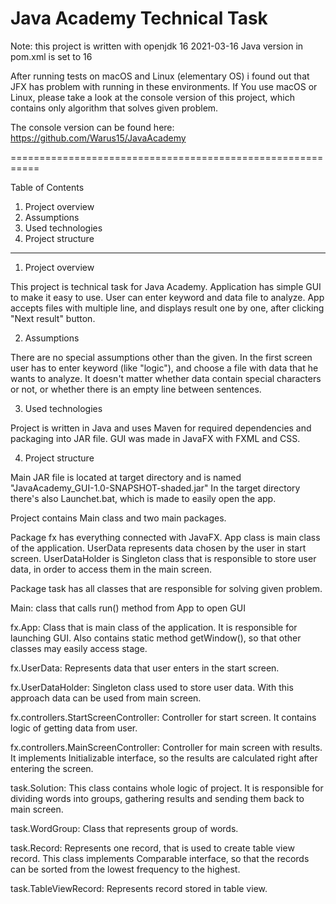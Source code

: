 # Java Academy Technical Task

Note: this project is written with openjdk 16 2021-03-16
Java version in pom.xml is set to 16

After running tests on macOS and Linux (elementary OS) i found out that JFX has problem with running in these environments.
If You use macOS or Linux, please take a look at the console version of this project, which contains only algorithm that solves given problem.

The console version can be found here: https://github.com/Warus15/JavaAcademy

===========================================================

Table of Contents

1. Project overview
2. Assumptions
3. Used technologies
4. Project structure

---

1. Project overview

This project is technical task for Java Academy. Application has simple GUI to make it easy to use. User can enter keyword and data file to analyze. App accepts files with multiple line, and displays result one by one, after clicking "Next result" button.

2. Assumptions

There are no special assumptions other than the given. In the first screen user has to enter keyword (like "logic"), and choose a file with data that he wants to analyze. It doesn't matter whether data contain special characters or not, or whether there is an empty line between sentences.

3. Used technologies

Project is written in Java and uses Maven for required dependencies and packaging into JAR file. GUI was made in JavaFX with FXML and CSS.

4. Project structure

Main JAR file is located at target directory and is named "JavaAcademy_GUI-1.0-SNAPSHOT-shaded.jar"
In the target directory there's also Launchet.bat, which is made to easily open the app.

Project contains Main class and two main packages.

Package fx has everything connected with JavaFX. App class is main class of the application. UserData represents data chosen by the user in start screen. UserDataHolder is Singleton class that is responsible to store user data, in order to access them in the main screen.

Package task has all classes that are responsible for solving given problem.

Main: class that calls run() method from App to open GUI

fx.App: Class that is main class of the application. It is responsible for launching GUI. Also contains static method getWindow(), so that other classes may easily access stage.

fx.UserData: Represents data that user enters in the start screen.

fx.UserDataHolder: Singleton class used to store user data. With this approach data can be used from main screen.

fx.controllers.StartScreenController: Controller for start screen. It contains logic of getting data from user.

fx.controllers.MainScreenController: Controller for main screen with results. It implements Initializable interface, so the results are calculated right after entering the screen.

task.Solution: This class contains whole logic of project. It is responsible for dividing words into groups, gathering results and sending them back to main screen.

task.WordGroup: Class that represents group of words.

task.Record: Represents one record, that is used to create table view record. This class implements Comparable interface, so that the records can be sorted from the lowest frequency to the highest.

task.TableViewRecord: Represents record stored in table view.
